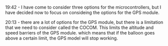 19:42 - I have come to consider three options for the microcontrollers, but I have decided now to focus on consideing the options for the GPS module.

20:13 - there are a lot of options for the GPS module, but there is a limitation that we need to consider called the COCOM. This limits the altitude and speed barriers of the GPS module. which means that if the balloon goes above a certain limit, the GPS model will stop working.
